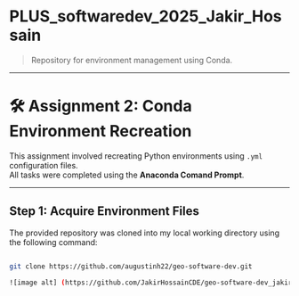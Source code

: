 # PLUS_softwaredev_2025_Jakir_Hossain

> Repository for environment management using Conda.

---

# 🛠️ Assignment 2: Conda Environment Recreation

This assignment involved recreating Python environments using `.yml` configuration files.  
All tasks were completed using the **Anaconda Comand Prompt**.

---

## Step 1: Acquire Environment Files

The provided repository was cloned into my local working directory using the following command:
```bash

git clone https://github.com/augustinh22/geo-software-dev.git

![image alt] (https://github.com/JakirHossainCDE/geo-software-dev_jakir/blob/main/3.PNG?raw=true)

